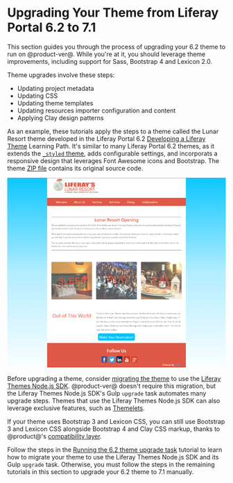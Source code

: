 # Upgrading Your Theme from Liferay Portal 6.2 to 7.1 [](id=upgrading-6-2-themes-to-7-1)

This section guides you through the process of upgrading your 6.2 theme to run
on @product-ver@. While you're at it, you should leverage theme improvements,
including support for Sass, Bootstrap 4 and Lexicon 2.0. 

Theme upgrades involve these steps:

-  Updating project metadata
-  Updating CSS
-  Updating theme templates
-  Updating resources importer configuration and content
-  Applying Clay design patterns

As an example, these tutorials apply the steps to a theme called the Lunar
Resort theme developed in the Liferay Portal 6.2 
[Developing a Liferay Theme](/develop/tutorials/-/knowledge_base/6-2/developing-a-liferay-theme)
Learning Path. It's similar to many Liferay Portal 6.2 themes, as it extends the
[`_styled`
theme](https://github.com/liferay/liferay-portal/tree/6.2.x/portal-web/docroot/html/themes/_styled),
adds configurable settings, and incorporats a responsive design that leverages
Font Awesome icons and Bootstrap. The theme 
[ZIP file](/documents/10184/656312/lunar-resort-theme-migration-6.2.zip) contains its
original source code. 

![Figure 1: The Lunar Resort example theme upgraded in this tutorial uses a clean, minimal design.](../../../../images/finished-7-1-theme.png)

Before upgrading a theme, consider 
[migrating the theme](/develop/tutorials/-/knowledge_base/7-1/running-the-upgrade-task-for-6-2-themes) 
to use the 
[Liferay Themes Node.js SDK](https://github.com/liferay/liferay-themes-sdk/tree/master/packages). 
@product-ver@ doesn't require this migration, but the Liferay Themes Node.js 
SDK's Gulp `upgrade` task automates many upgrade steps. Themes that use the 
Liferay Themes Node.js SDK can also leverage exclusive features, such as 
[Themelets](/develop/tutorials/-/knowledge_base/7-1/creating-reusable-pieces-of-code-for-your-themes). 

If your theme uses Bootstrap 3 and Lexicon CSS, you can still use Bootstrap
3 and Lexicon CSS alongside Bootstrap 4 and Clay CSS markup, thanks to
@product@'s 
[compatibility layer](/develop/tutorials/-/knowledge_base/7-1/using-the-bootstrap-3-lexicon-css-compatibility-layer). 

Follow the steps in the 
[Running the 6.2 theme upgrade task](/develop/tutorials/-/knowledge_base/7-1/running-the-upgrade-task-for-6-2-themes) 
tutorial to learn how to migrate your theme to use the Liferay Themes Node.js
SDK and its Gulp `upgrade` task. Otherwise, you must follow the steps in the
remaining tutorials in this section to upgrade your 6.2 theme to 7.1 manually. 
